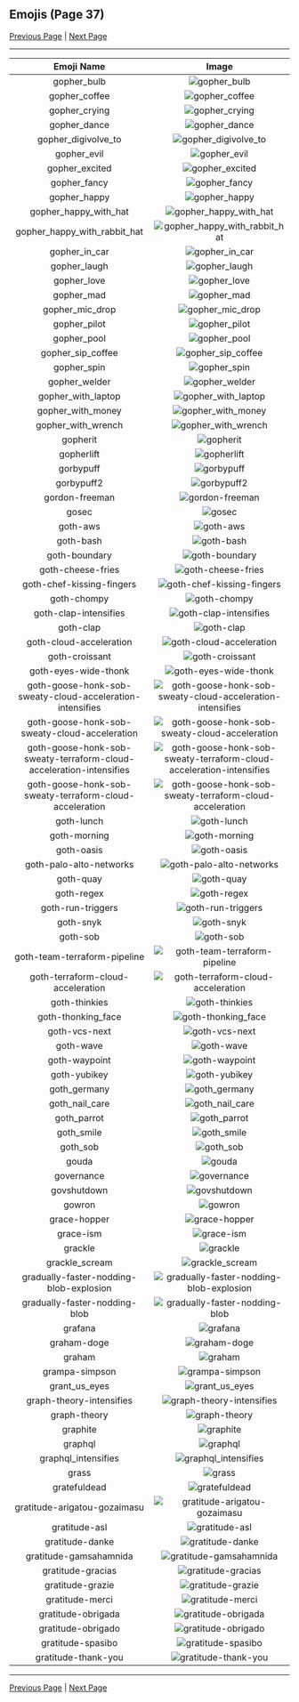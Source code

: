 
## Emojis (Page 37)

[Previous Page](/docs/hc/page-g-0036.md)
  | [Next Page](/docs/hc/page-g-0038.md)

<hr />

|Emoji Name|Image|
| :-: | :-: |
|gopher_bulb| ![gopher_bulb](/emojis/hc/gopher_bulb.png)|
|gopher_coffee| ![gopher_coffee](/emojis/hc/gopher_coffee.gif)|
|gopher_crying| ![gopher_crying](/emojis/hc/gopher_crying.png)|
|gopher_dance| ![gopher_dance](/emojis/hc/gopher_dance.gif)|
|gopher_digivolve_to| ![gopher_digivolve_to](/emojis/hc/gopher_digivolve_to.png)|
|gopher_evil| ![gopher_evil](/emojis/hc/gopher_evil.png)|
|gopher_excited| ![gopher_excited](/emojis/hc/gopher_excited.png)|
|gopher_fancy| ![gopher_fancy](/emojis/hc/gopher_fancy.png)|
|gopher_happy| ![gopher_happy](/emojis/hc/gopher_happy.png)|
|gopher_happy_with_hat| ![gopher_happy_with_hat](/emojis/hc/gopher_happy_with_hat.png)|
|gopher_happy_with_rabbit_hat| ![gopher_happy_with_rabbit_hat](/emojis/hc/gopher_happy_with_rabbit_hat.png)|
|gopher_in_car| ![gopher_in_car](/emojis/hc/gopher_in_car.png)|
|gopher_laugh| ![gopher_laugh](/emojis/hc/gopher_laugh.png)|
|gopher_love| ![gopher_love](/emojis/hc/gopher_love.png)|
|gopher_mad| ![gopher_mad](/emojis/hc/gopher_mad.png)|
|gopher_mic_drop| ![gopher_mic_drop](/emojis/hc/gopher_mic_drop.png)|
|gopher_pilot| ![gopher_pilot](/emojis/hc/gopher_pilot.png)|
|gopher_pool| ![gopher_pool](/emojis/hc/gopher_pool.png)|
|gopher_sip_coffee| ![gopher_sip_coffee](/emojis/hc/gopher_sip_coffee.png)|
|gopher_spin| ![gopher_spin](/emojis/hc/gopher_spin.gif)|
|gopher_welder| ![gopher_welder](/emojis/hc/gopher_welder.png)|
|gopher_with_laptop| ![gopher_with_laptop](/emojis/hc/gopher_with_laptop.png)|
|gopher_with_money| ![gopher_with_money](/emojis/hc/gopher_with_money.png)|
|gopher_with_wrench| ![gopher_with_wrench](/emojis/hc/gopher_with_wrench.png)|
|gopherit| ![gopherit](/emojis/hc/gopherit.gif)|
|gopherlift| ![gopherlift](/emojis/hc/gopherlift.gif)|
|gorbypuff| ![gorbypuff](/emojis/hc/gorbypuff.png)|
|gorbypuff2| ![gorbypuff2](/emojis/hc/gorbypuff2.png)|
|gordon-freeman| ![gordon-freeman](/emojis/hc/gordon-freeman.png)|
|gosec| ![gosec](/emojis/hc/gosec.png)|
|goth-aws| ![goth-aws](/emojis/hc/goth-aws.png)|
|goth-bash| ![goth-bash](/emojis/hc/goth-bash.png)|
|goth-boundary| ![goth-boundary](/emojis/hc/goth-boundary.png)|
|goth-cheese-fries| ![goth-cheese-fries](/emojis/hc/goth-cheese-fries.png)|
|goth-chef-kissing-fingers| ![goth-chef-kissing-fingers](/emojis/hc/goth-chef-kissing-fingers.png)|
|goth-chompy| ![goth-chompy](/emojis/hc/goth-chompy.gif)|
|goth-clap-intensifies| ![goth-clap-intensifies](/emojis/hc/goth-clap-intensifies.gif)|
|goth-clap| ![goth-clap](/emojis/hc/goth-clap.gif)|
|goth-cloud-acceleration| ![goth-cloud-acceleration](/emojis/hc/goth-cloud-acceleration.png)|
|goth-croissant| ![goth-croissant](/emojis/hc/goth-croissant.png)|
|goth-eyes-wide-thonk| ![goth-eyes-wide-thonk](/emojis/hc/goth-eyes-wide-thonk.png)|
|goth-goose-honk-sob-sweaty-cloud-acceleration-intensifies| ![goth-goose-honk-sob-sweaty-cloud-acceleration-intensifies](/emojis/hc/goth-goose-honk-sob-sweaty-cloud-acceleration-intensifies.gif)|
|goth-goose-honk-sob-sweaty-cloud-acceleration| ![goth-goose-honk-sob-sweaty-cloud-acceleration](/emojis/hc/goth-goose-honk-sob-sweaty-cloud-acceleration.png)|
|goth-goose-honk-sob-sweaty-terraform-cloud-acceleration-intensifies| ![goth-goose-honk-sob-sweaty-terraform-cloud-acceleration-intensifies](/emojis/hc/goth-goose-honk-sob-sweaty-terraform-cloud-acceleration-intensifies.gif)|
|goth-goose-honk-sob-sweaty-terraform-cloud-acceleration| ![goth-goose-honk-sob-sweaty-terraform-cloud-acceleration](/emojis/hc/goth-goose-honk-sob-sweaty-terraform-cloud-acceleration.png)|
|goth-lunch| ![goth-lunch](/emojis/hc/goth-lunch.png)|
|goth-morning| ![goth-morning](/emojis/hc/goth-morning.png)|
|goth-oasis| ![goth-oasis](/emojis/hc/goth-oasis.png)|
|goth-palo-alto-networks| ![goth-palo-alto-networks](/emojis/hc/goth-palo-alto-networks.png)|
|goth-quay| ![goth-quay](/emojis/hc/goth-quay.png)|
|goth-regex| ![goth-regex](/emojis/hc/goth-regex.png)|
|goth-run-triggers| ![goth-run-triggers](/emojis/hc/goth-run-triggers.png)|
|goth-snyk| ![goth-snyk](/emojis/hc/goth-snyk.png)|
|goth-sob| ![goth-sob](/emojis/hc/goth-sob.png)|
|goth-team-terraform-pipeline| ![goth-team-terraform-pipeline](/emojis/hc/goth-team-terraform-pipeline.png)|
|goth-terraform-cloud-acceleration| ![goth-terraform-cloud-acceleration](/emojis/hc/goth-terraform-cloud-acceleration.png)|
|goth-thinkies| ![goth-thinkies](/emojis/hc/goth-thinkies.png)|
|goth-thonking_face| ![goth-thonking_face](/emojis/hc/goth-thonking_face.png)|
|goth-vcs-next| ![goth-vcs-next](/emojis/hc/goth-vcs-next.png)|
|goth-wave| ![goth-wave](/emojis/hc/goth-wave.png)|
|goth-waypoint| ![goth-waypoint](/emojis/hc/goth-waypoint.png)|
|goth-yubikey| ![goth-yubikey](/emojis/hc/goth-yubikey.png)|
|goth_germany| ![goth_germany](/emojis/hc/goth_germany.png)|
|goth_nail_care| ![goth_nail_care](/emojis/hc/goth_nail_care.jpg)|
|goth_parrot| ![goth_parrot](/emojis/hc/goth_parrot.gif)|
|goth_smile| ![goth_smile](/emojis/hc/goth_smile.png)|
|goth_sob| ![goth_sob](/emojis/hc/goth_sob.jpg)|
|gouda| ![gouda](/emojis/hc/gouda.jpg)|
|governance| ![governance](/emojis/hc/governance.png)|
|govshutdown| ![govshutdown](/emojis/hc/govshutdown.png)|
|gowron| ![gowron](/emojis/hc/gowron.gif)|
|grace-hopper| ![grace-hopper](/emojis/hc/grace-hopper.png)|
|grace-ism| ![grace-ism](/emojis/hc/grace-ism.png)|
|grackle| ![grackle](/emojis/hc/grackle.png)|
|grackle_scream| ![grackle_scream](/emojis/hc/grackle_scream.png)|
|gradually-faster-nodding-blob-explosion| ![gradually-faster-nodding-blob-explosion](/emojis/hc/gradually-faster-nodding-blob-explosion.gif)|
|gradually-faster-nodding-blob| ![gradually-faster-nodding-blob](/emojis/hc/gradually-faster-nodding-blob.gif)|
|grafana| ![grafana](/emojis/hc/grafana.png)|
|graham-doge| ![graham-doge](/emojis/hc/graham-doge.png)|
|graham| ![graham](/emojis/hc/graham.gif)|
|grampa-simpson| ![grampa-simpson](/emojis/hc/grampa-simpson.png)|
|grant_us_eyes| ![grant_us_eyes](/emojis/hc/grant_us_eyes.png)|
|graph-theory-intensifies| ![graph-theory-intensifies](/emojis/hc/graph-theory-intensifies.gif)|
|graph-theory| ![graph-theory](/emojis/hc/graph-theory.png)|
|graphite| ![graphite](/emojis/hc/graphite.png)|
|graphql| ![graphql](/emojis/hc/graphql.png)|
|graphql_intensifies| ![graphql_intensifies](/emojis/hc/graphql_intensifies.gif)|
|grass| ![grass](/emojis/hc/grass.jpg)|
|gratefuldead| ![gratefuldead](/emojis/hc/gratefuldead.png)|
|gratitude-arigatou-gozaimasu| ![gratitude-arigatou-gozaimasu](/emojis/hc/gratitude-arigatou-gozaimasu.png)|
|gratitude-asl| ![gratitude-asl](/emojis/hc/gratitude-asl.gif)|
|gratitude-danke| ![gratitude-danke](/emojis/hc/gratitude-danke.png)|
|gratitude-gamsahamnida| ![gratitude-gamsahamnida](/emojis/hc/gratitude-gamsahamnida.png)|
|gratitude-gracias| ![gratitude-gracias](/emojis/hc/gratitude-gracias.png)|
|gratitude-grazie| ![gratitude-grazie](/emojis/hc/gratitude-grazie.png)|
|gratitude-merci| ![gratitude-merci](/emojis/hc/gratitude-merci.png)|
|gratitude-obrigada| ![gratitude-obrigada](/emojis/hc/gratitude-obrigada.png)|
|gratitude-obrigado| ![gratitude-obrigado](/emojis/hc/gratitude-obrigado.png)|
|gratitude-spasibo| ![gratitude-spasibo](/emojis/hc/gratitude-spasibo.png)|
|gratitude-thank-you| ![gratitude-thank-you](/emojis/hc/gratitude-thank-you.png)|

<hr/>

[Previous Page](/docs/hc/page-g-0036.md)
  | [Next Page](/docs/hc/page-g-0038.md)